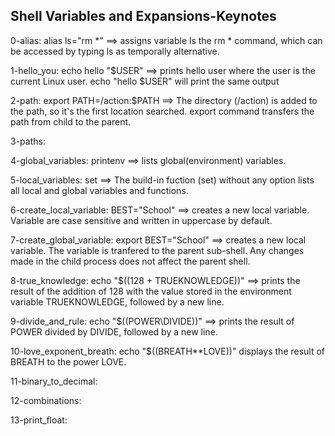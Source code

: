 ## Shell Variables and Expansions-Keynotes

0-alias: alias ls="rm *" ==> assigns variable ls the rm * command, which can be accessed by typing ls as temporally alternative.

1-hello_you: echo hello "$USER" ==> prints hello user where the user is the current Linux user. echo "hello $USER" will print the same output

2-path: export PATH=/action:$PATH ==> The directory (/action) is added to the path, so it's the first location searched. export command transfers the path from child to the parent.

3-paths:

4-global_variables: printenv ==> lists global(environment) variables.

5-local_variables: set ==> The build-in fuction (set) without any option lists all local and global variables and functions.

6-create_local_variable: BEST="School" ==> creates a new local variable. Variable are case sensitive and written in uppercase by default. 

7-create_global_variable: export BEST="School" ==> creates a new local variable. The variable is tranfered to the parent sub-shell. Any changes made in the child process does not affect the parent shell. 

8-true_knowledge: echo "$((128 + TRUEKNOWLEDGE))" ==> prints the result of the addition of 128 with the value stored in the environment variable TRUEKNOWLEDGE, followed by a new line.

9-divide_and_rule: echo "$((POWER\DIVIDE))" ==> prints the result of POWER divided by DIVIDE, followed by a new line.

10-love_exponent_breath: echo "$((BREATH**LOVE))" displays the result of BREATH to the power LOVE.

11-binary_to_decimal:

12-combinations:

13-print_float:
